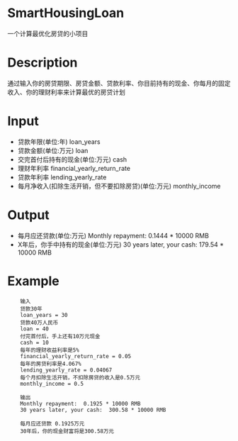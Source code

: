 # SmartHousingLoan
一个计算最优化房贷的小项目

# Description
通过输入你的房贷期限、房贷金额、贷款利率、你目前持有的现金、你每月的固定收入、你的理财利率来计算最优的房贷计划

# Input
* 贷款年限(单位:年)
loan_years
* 贷款金额(单位:万元)
loan
* 交完首付后持有的现金(单位:万元)
cash
* 理财年利率
financial_yearly_return_rate
* 贷款年利率
lending_yearly_rate
* 每月净收入(扣除生活开销，但不要扣除房贷)(单位:万元)
monthly_income

# Output
* 每月应还贷款(单位:万元)
Monthly repayment:	0.1444 * 10000 RMB
* X年后，你手中持有的现金(单位:万元)
30 years later, your cash:	179.54 * 10000 RMB

# Example
        输入
        贷款30年
        loan_years = 30
        贷款40万人民币
        loan = 40
        付完首付后，手上还有10万元现金
        cash = 10
        每年的理财收益利率是5%
        financial_yearly_return_rate = 0.05
        每年的房贷利率是4.067%
        lending_yearly_rate = 0.04067
        每个月扣除生活开销，不扣除房贷的收入是0.5万元
        monthly_income = 0.5

        输出
        Monthly repayment:	0.1925 * 10000 RMB
        30 years later, your cash:	300.58 * 10000 RMB

        每月应还贷款 0.1925万元
        30年后，你的现金财富将是300.58万元


